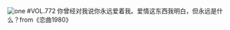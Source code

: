 ![one](http://image.wufazhuce.com/Fp2TBzaWIbJLkYneUU9fYA6lyAPO)
#VOL.772
你曾经对我说你永远爱着我。爱情这东西我明白，但永远是什么？from《恋曲1980》
